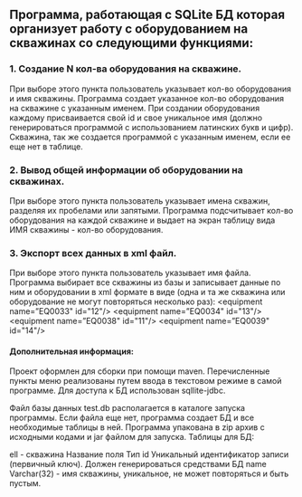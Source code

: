 ## Программа, работающая с SQLite БД которая организует работу с оборудованием на скважинах со следующими функциями:

### 1. Создание N кол-ва оборудования на скважине.
   При выборе этого пункта пользователь указывает кол-во оборудования и имя скважины.
   Программа создает указанное кол-во оборудования на скважине с указанным именем. При создании оборудования каждому
   присваивается свой id и свое уникальное имя (должно генерироваться программой с использованием латинских букв и
   цифр).
   Скважина, так же создается программой с указанным именем, если ее еще нет в таблице.
### 2. Вывод общей информации об оборудовании на скважинах.
   При выборе этого пункта пользователь указывает имена скважин, разделяя их пробелами или запятыми.
   Программа подсчитывает кол-во оборудования на каждой скважине и выдает на экран таблицу вида ИМЯ скважины - кол-во
   оборудования.
### 3. Экспорт всех данных в xml файл.
   При выборе этого пункта пользователь указывает имя файла.
   Программа выбирает все скважины из базы и записывает данные по ним и оборудовании в xml формате в виде (одна и та же
   скважина или оборудование не могут повторяться несколько раз):
   <dbinfo>
   <well name="АААА"  id="123">
   <equipment name=”EQ0033" id="12"/>
   <equipment name=”EQ0034" id="13"/>
   </well>
   <well name="BBBB"  id="124">
   <equipment name=”EQ0038" id="11"/>
   <equipment name=”EQ0039" id="14"/>
   </well>
   </dbinfo >
  
   ####   Дополнительная информация:
   Проект оформлен для сборки при помощи maven.
   Перечисленные пункты меню реализованы путем ввода в текстовом режиме в
   самой программе.
   Для доступа к БД использован sqllite-jdbc.
   
   Файл базы данных test.db располагается в каталоге запуска программы.
   Если файла еще нет, программа создает БД и все необходимые таблицы в ней.
   Программа упакована в zip архив с исходными кодами и jar файлом для запуска.
   Таблицы для БД:


ell - скважина
Название поля
Тип
id
Уникальный идентификатор записи (первичный ключ). Должен генерироваться средствами БД
name
Varchar(32) - имя скважины, уникальное, не может повторяться и быть пустым.



